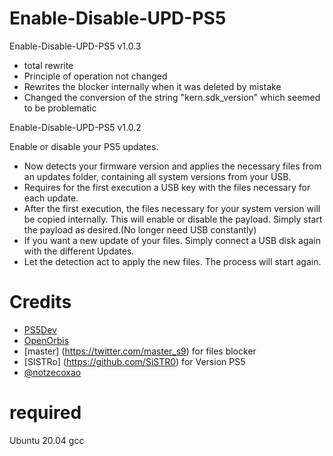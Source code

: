 # Enable-Disable-UPD-PS5

Enable-Disable-UPD-PS5 v1.0.3
- total rewrite
- Principle of operation not changed
- Rewrites the blocker internally when it was deleted by mistake
- Changed the conversion of the string "kern.sdk_version" which seemed to be problematic

Enable-Disable-UPD-PS5 v1.0.2

Enable or disable your PS5 updates.
- Now detects your firmware version and applies the necessary files from an updates folder, containing all system versions from your USB.
- Requires for the first execution a USB key with the files necessary for each update.
- After the first execution, the files necessary for your system version will be copied internally. This will enable or disable the payload. Simply start the payload as desired.(No longer need USB constantly)
- If you want a new update of your files. Simply connect a USB disk again with the different Updates.
- Let the detection act to apply the new files. The process will start again.

# Credits
- [PS5Dev](https://github.com/PS5Dev) 
- [OpenOrbis](https://github.com/OpenOrbis)
- [master] (https://twitter.com/master_s9) for files blocker
- [SISTRo] (https://github.com/SiSTR0) for Version PS5
- [@notzecoxao](https://twitter.com/notzecoxao)

# required
Ubuntu 20.04
gcc


